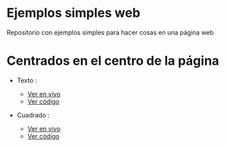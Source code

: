 # Ejemplos simples web
Repositorio con ejemplos simples para hacer cosas en una página web

# Centrados en el centro de la página
* Texto : 
    * [Ver en vivo](https://juanmatorres-dev.github.io/ejemplos-simples-web/texto%20en%20el%20centro%20de%20la%20p%C3%A1gina/index.html)
    * [Ver código](https://github.com/juanmatorres-dev/ejemplos-simples-web/blob/main/texto%20en%20el%20centro%20de%20la%20p%C3%A1gina/index.html)

* Cuadrado : 
    * [Ver en vivo](https://juanmatorres-dev.github.io/ejemplos-simples-web/cuadrado%20en%20el%20centro%20de%20la%20página/index.html)
    * [Ver código](https://github.com/juanmatorres-dev/ejemplos-simples-web/blob/main/cuadrado%20en%20el%20centro%20de%20la%20p%C3%A1gina/index.html)

